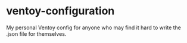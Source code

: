 # ventoy-configuration
My personal Ventoy config for anyone who may find it hard to write the .json file for themselves.
